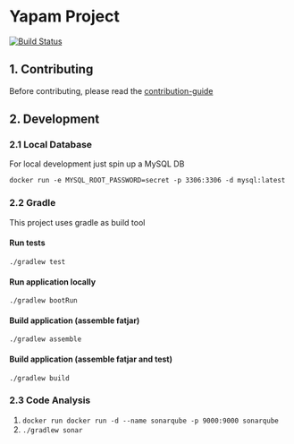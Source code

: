 # Yapam Project
[![Build Status](https://travis-ci.org/kraddatz/yapam-server.svg?branch=master)](https://travis-ci.org/kraddatz/yapam-server)

## 1. Contributing
Before contributing, please read the [contribution-guide][contribution-guide]

## 2. Development

### 2.1 Local Database
For local development just spin up a MySQL DB

``docker run -e MYSQL_ROOT_PASSWORD=secret -p 3306:3306 -d mysql:latest``

### 2.2 Gradle
This project uses gradle as build tool

#### Run tests
``./gradlew test``

#### Run application locally
``./gradlew bootRun``

#### Build application (assemble fatjar) 
``./gradlew assemble``

#### Build application (assemble fatjar and test)
``./gradlew build``

### 2.3 Code Analysis

1. ``docker run docker run -d --name sonarqube -p 9000:9000 sonarqube``
2. ``./gradlew sonar``

<!-- referenced links here -->
[contribution-guide]:CONTRIBUTION.md
